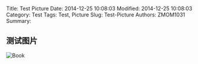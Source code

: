 Title: Test Picture
Date: 2014-12-25 10:08:03
Modified: 2014-12-25 10:08:03
Category: Test
Tags: Test, Picture
Slug: Test-Picture
Authors: ZMOM1031
Summary: 


## 测试图片
<!--more-->
![Book](/data/images/2014-12-25_01-0001.jpg)
